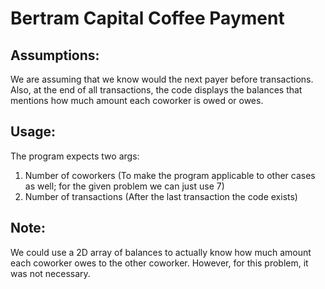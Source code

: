# Bertram Capital Coffee Payment

## Assumptions:
 We are assuming that we know would the next payer before transactions.
 Also, at the end of all transactions, the code displays the balances that mentions how much amount each coworker is owed or owes.

## Usage:
 The program expects two args:
 1) Number of coworkers (To make the program applicable to other cases as well; for the given problem we can just use 7)
 2) Number of transactions (After the last transaction the code exists)

## Note:
 We could use a 2D array of balances to actually know how much amount each coworker owes to the other coworker. However, for this problem, it was not necessary.
